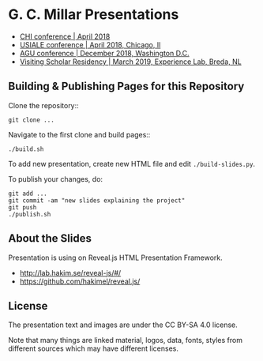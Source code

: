G. C. Millar Presentations
===========================
 * [CHI conference | April 2018](https://gcmillar.github.io/presentations/chi2018.html#/)
 * [USIALE conference | April 2018, Chicago, Il](https://gcmillar.github.io/presentations/us_iale2018.html#/)
 * [AGU conference | December 2018, Washington D.C.](https://gcmillar.github.io/presentations/agu2018.html#/)
 * [Visiting Scholar Residency | March 2019, Experience Lab, Breda, NL](https://gcmillar.github.io/presentations/CHIPS_Nuenen_NL_final_presentation#/)
 
Building & Publishing Pages for this Repository
------------------------------------------------

Clone the repository::

    git clone ...

Navigate to the first clone and build pages::

    ./build.sh

To add new presentation, create new HTML file and edit `./build-slides.py`.

To publish your changes, do:

    git add ...
    git commit -am "new slides explaining the project"
    git push
    ./publish.sh

About the Slides
----------------

Presentation is using on Reveal.js HTML Presentation Framework.
 * http://lab.hakim.se/reveal-js/#/
 * https://github.com/hakimel/reveal.js/

License
-------

The presentation text and images are under the CC BY-SA 4.0 license.

Note that many things are linked material, logos, data, fonts, styles
from different sources which may have different licenses.
